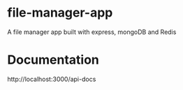 # file-manager-app
A file manager app built with express, mongoDB and Redis

# Documentation

http://localhost:3000/api-docs
